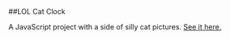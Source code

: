 ##LOL Cat Clock

A JavaScript project with a side of silly cat pictures. [See it here.](https://cdn.rawgit.com/skiddhubbard/lol-cat-clock/master/index.html)
